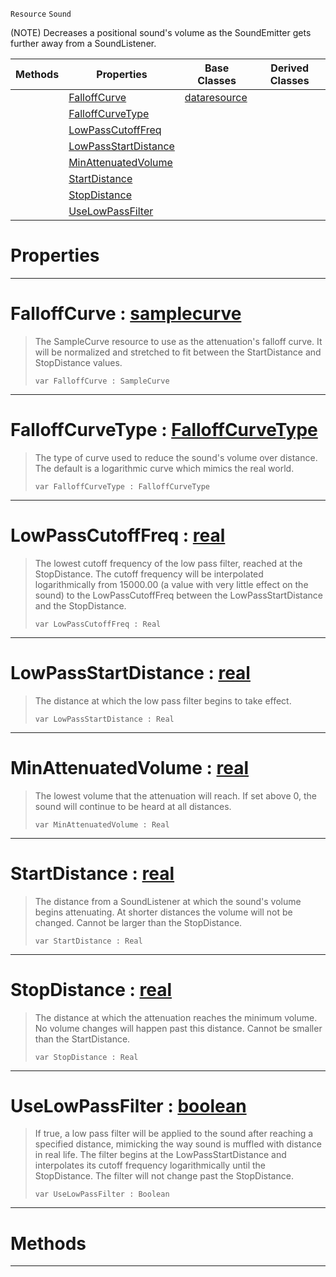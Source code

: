  `Resource` `Sound`



(NOTE) Decreases a positional sound's volume as the SoundEmitter gets further away from a SoundListener.

|Methods|Properties|Base Classes|Derived Classes|
|---|---|---|---|
| |[ FalloffCurve](https://github.com/ArendDanielek/ZeroDocsTest/blob/master/code_reference/class_reference/soundattenuator.markdown#falloffcurve-zero-engine)|[dataresource](https://github.com/ArendDanielek/ZeroDocsTest/blob/master/code_reference/class_reference/dataresource.markdown)| |
| |[ FalloffCurveType](https://github.com/ArendDanielek/ZeroDocsTest/blob/master/code_reference/class_reference/soundattenuator.markdown#falloffcurvetype-zero-en)| | |
| |[ LowPassCutoffFreq](https://github.com/ArendDanielek/ZeroDocsTest/blob/master/code_reference/class_reference/soundattenuator.markdown#lowpasscutofffreq-zero-e)| | |
| |[ LowPassStartDistance](https://github.com/ArendDanielek/ZeroDocsTest/blob/master/code_reference/class_reference/soundattenuator.markdown#lowpassstartdistance-zer)| | |
| |[ MinAttenuatedVolume](https://github.com/ArendDanielek/ZeroDocsTest/blob/master/code_reference/class_reference/soundattenuator.markdown#minattenuatedvolume-zero)| | |
| |[ StartDistance](https://github.com/ArendDanielek/ZeroDocsTest/blob/master/code_reference/class_reference/soundattenuator.markdown#startdistance-zero-engin)| | |
| |[ StopDistance](https://github.com/ArendDanielek/ZeroDocsTest/blob/master/code_reference/class_reference/soundattenuator.markdown#stopdistance-zero-engine)| | |
| |[ UseLowPassFilter](https://github.com/ArendDanielek/ZeroDocsTest/blob/master/code_reference/class_reference/soundattenuator.markdown#uselowpassfilter-zero-en)| | |


 #  Properties


---  
 #  FalloffCurve : [samplecurve](https://github.com/ArendDanielek/ZeroDocsTest/blob/master/code_reference/class_reference/samplecurve.markdown)

> The SampleCurve resource to use as the attenuation's falloff curve. It will be normalized and stretched to fit between the StartDistance and StopDistance values.
> ``` lang=cpp, name=Zilch
> var FalloffCurve : SampleCurve


---  
 #  FalloffCurveType : [FalloffCurveType](https://github.com/ArendDanielek/ZeroDocsTest/blob/master/code_reference/enum_reference.markdown#falloffcurvetype)

> The type of curve used to reduce the sound's volume over distance. The default is a logarithmic curve which mimics the real world.
> ``` lang=cpp, name=Zilch
> var FalloffCurveType : FalloffCurveType


---  
 #  LowPassCutoffFreq : [real](https://github.com/ArendDanielek/ZeroDocsTest/blob/master/code_reference/zilch_base_types/real.markdown)

> The lowest cutoff frequency of the low pass filter, reached at the StopDistance. The cutoff frequency will be interpolated logarithmically from 15000.00 (a value with very little effect on the sound) to the LowPassCutoffFreq between the LowPassStartDistance and the StopDistance.
> ``` lang=cpp, name=Zilch
> var LowPassCutoffFreq : Real


---  
 #  LowPassStartDistance : [real](https://github.com/ArendDanielek/ZeroDocsTest/blob/master/code_reference/zilch_base_types/real.markdown)

> The distance at which the low pass filter begins to take effect.
> ``` lang=cpp, name=Zilch
> var LowPassStartDistance : Real


---  
 #  MinAttenuatedVolume : [real](https://github.com/ArendDanielek/ZeroDocsTest/blob/master/code_reference/zilch_base_types/real.markdown)

> The lowest volume that the attenuation will reach. If set above 0, the sound will continue to be heard at all distances.
> ``` lang=cpp, name=Zilch
> var MinAttenuatedVolume : Real


---  
 #  StartDistance : [real](https://github.com/ArendDanielek/ZeroDocsTest/blob/master/code_reference/zilch_base_types/real.markdown)

> The distance from a SoundListener at which the sound's volume begins attenuating. At shorter distances the volume will not be changed. Cannot be larger than the StopDistance.
> ``` lang=cpp, name=Zilch
> var StartDistance : Real


---  
 #  StopDistance : [real](https://github.com/ArendDanielek/ZeroDocsTest/blob/master/code_reference/zilch_base_types/real.markdown)

> The distance at which the attenuation reaches the minimum volume. No volume changes will happen past this distance. Cannot be smaller than the StartDistance.
> ``` lang=cpp, name=Zilch
> var StopDistance : Real


---  
 #  UseLowPassFilter : [boolean](https://github.com/ArendDanielek/ZeroDocsTest/blob/master/code_reference/zilch_base_types/boolean.markdown)

> If true, a low pass filter will be applied to the sound after reaching a specified distance, mimicking the way sound is muffled with distance in real life. The filter begins at the LowPassStartDistance and interpolates its cutoff frequency logarithmically until the StopDistance. The filter will not change past the StopDistance.
> ``` lang=cpp, name=Zilch
> var UseLowPassFilter : Boolean


---  
 #  Methods


---  
 
  
  
  
  
  
  
  

 